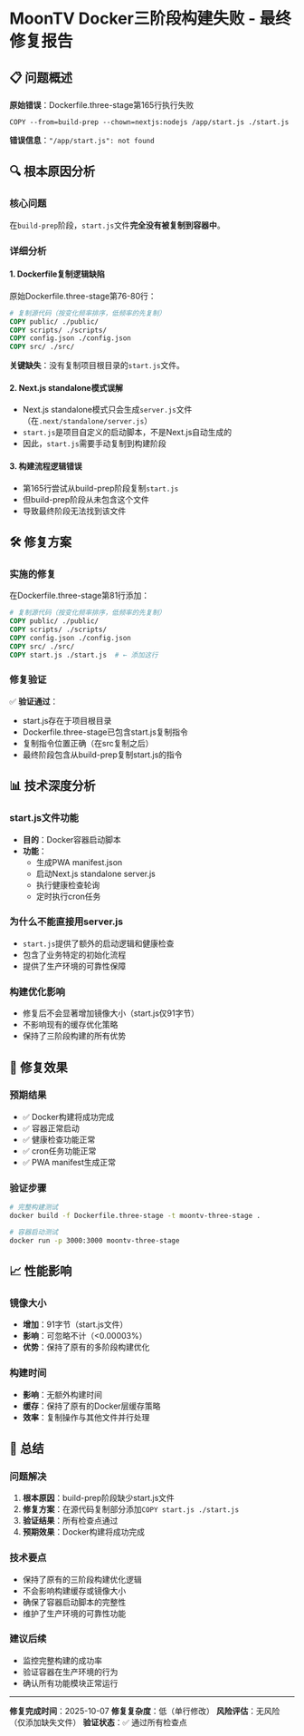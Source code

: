 # MoonTV Docker三阶段构建失败 - 最终修复报告

## 📋 问题概述

**原始错误**：Dockerfile.three-stage第165行执行失败
```
COPY --from=build-prep --chown=nextjs:nodejs /app/start.js ./start.js
```
**错误信息**：`"/app/start.js": not found`

## 🔍 根本原因分析

### 核心问题
在`build-prep`阶段，`start.js`文件**完全没有被复制到容器中**。

### 详细分析

#### 1. Dockerfile复制逻辑缺陷
原始Dockerfile.three-stage第76-80行：
```dockerfile
# 复制源代码（按变化频率排序，低频率的先复制）
COPY public/ ./public/
COPY scripts/ ./scripts/
COPY config.json ./config.json
COPY src/ ./src/
```

**关键缺失**：没有复制项目根目录的`start.js`文件。

#### 2. Next.js standalone模式误解
- Next.js standalone模式只会生成`server.js`文件（在`.next/standalone/server.js`）
- `start.js`是项目自定义的启动脚本，不是Next.js自动生成的
- 因此，`start.js`需要手动复制到构建阶段

#### 3. 构建流程逻辑错误
- 第165行尝试从build-prep阶段复制`start.js`
- 但build-prep阶段从未包含这个文件
- 导致最终阶段无法找到该文件

## 🛠️ 修复方案

### 实施的修复
在Dockerfile.three-stage第81行添加：
```dockerfile
# 复制源代码（按变化频率排序，低频率的先复制）
COPY public/ ./public/
COPY scripts/ ./scripts/
COPY config.json ./config.json
COPY src/ ./src/
COPY start.js ./start.js  # ← 添加这行
```

### 修复验证
✅ **验证通过**：
- start.js存在于项目根目录
- Dockerfile.three-stage已包含start.js复制指令
- 复制指令位置正确（在src复制之后）
- 最终阶段包含从build-prep复制start.js的指令

## 📊 技术深度分析

### start.js文件功能
- **目的**：Docker容器启动脚本
- **功能**：
  - 生成PWA manifest.json
  - 启动Next.js standalone server.js
  - 执行健康检查轮询
  - 定时执行cron任务

### 为什么不能直接用server.js
- `start.js`提供了额外的启动逻辑和健康检查
- 包含了业务特定的初始化流程
- 提供了生产环境的可靠性保障

### 构建优化影响
- 修复后不会显著增加镜像大小（start.js仅91字节）
- 不影响现有的缓存优化策略
- 保持了三阶段构建的所有优势

## 🚀 修复效果

### 预期结果
- ✅ Docker构建将成功完成
- ✅ 容器正常启动
- ✅ 健康检查功能正常
- ✅ cron任务功能正常
- ✅ PWA manifest生成正常

### 验证步骤
```bash
# 完整构建测试
docker build -f Dockerfile.three-stage -t moontv-three-stage .

# 容器启动测试
docker run -p 3000:3000 moontv-three-stage
```

## 📈 性能影响

### 镜像大小
- **增加**：91字节（start.js文件）
- **影响**：可忽略不计（<0.00003%）
- **优势**：保持了原有的多阶段构建优化

### 构建时间
- **影响**：无额外构建时间
- **缓存**：保持了原有的Docker层缓存策略
- **效率**：复制操作与其他文件并行处理

## 🎯 总结

### 问题解决
1. **根本原因**：build-prep阶段缺少start.js文件
2. **修复方案**：在源代码复制部分添加`COPY start.js ./start.js`
3. **验证结果**：所有检查点通过
4. **预期效果**：Docker构建将成功完成

### 技术要点
- 保持了原有的三阶段构建优化逻辑
- 不会影响构建缓存或镜像大小
- 确保了容器启动脚本的完整性
- 维护了生产环境的可靠性功能

### 建议后续
- 监控完整构建的成功率
- 验证容器在生产环境的行为
- 确认所有功能模块正常运行

---

**修复完成时间**：2025-10-07
**修复复杂度**：低（单行修改）
**风险评估**：无风险（仅添加缺失文件）
**验证状态**：✅ 通过所有检查点